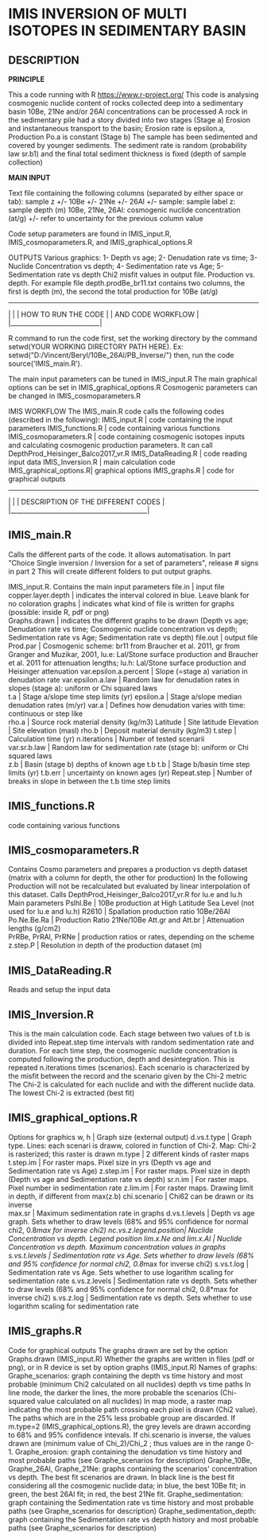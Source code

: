 <h1>    IMIS
	INVERSION OF MULTI ISOTOPES IN SEDIMENTARY BASIN
</h1>

</body>

<h2> 
        DESCRIPTION
</h2>

<b> PRINCIPLE </b> 

This a code running with R https://www.r-project.org/
This code is analysing cosmogenic nuclide content of rocks collected deep into a sedimentary basin
10Be, 21Ne and/or 26Al concentrations can be processed
A rock in the sedimentary pile had a story divided into two stages
(Stage a) Erosion and instantaneous transport to the basin; Erosion rate is epsilon.a, Production Po.a is constant
(Stage b) The sample has been sedimented and covered by younger sediments. 
The sediment rate is random (probability law sr.b1) and the final total sediment thickness is fixed (depth of sample collection)

<b> MAIN INPUT </b> 

Text file containing the following columns (separated by either space or tab): 
sample	z	+/-	10Be	+/-	21Ne	+/-	26Al	+/- 
sample: sample label
z: sample depth (m)
10Be, 21Ne, 26Al: cosmogenic nuclide concentration (at/g)
+/- refer to uncertainty for the previous column value

Code setup parameters are found in IMIS_input.R, IMIS_cosmoparameters.R, and IMIS_graphical_options.R

OUTPUTS
Various graphics: 1- Depth vs age; 2- Denudation rate vs time; 3- Nuclide Concentration vs depth;
      4- Sedimentation rate vs Age; 5- Sedimentation rate vs depth
Chi2 misfit values in output file.
Production vs. depth. For example file depth.prodBe_br11.txt contains two columns, the first is depth (m), the second the total production for 10Be (at/g)
      
      
_____________________________
|                            |
|   HOW TO RUN THE CODE      |
|   AND CODE WORKFLOW        |
|____________________________|

R command to run the code
first, set the working directory by the command setwd(YOUR WORKING DIRECTORY PATH HERE). Ex: setwd("D:/Vincent/Beryl/10Be_26Al/PB_Inverse/")
then, run the code source('IMIS_main.R').

The main input parameters can be tuned in IMIS_input.R
The main graphical options can be set in IMIS_graphical_options.R
Cosmogenic parameters can be changed in IMIS_cosmoparameters.R

IMIS WORKFLOW
The IMIS_main.R code calls the following codes (described in the following):
IMIS_input.R            | code containing the input parameters
IMIS_functions.R        | code containing various functions
IMIS_cosmoparameters.R  | code containing cosmogenic isotopes inputs and calculating cosmogenic production parameters. It can call DepthProd_Heisinger_Balco2017_vr.R
IMIS_DataReading.R      | code reading input data 
IMIS_Inversion.R        | main calculation code
IMIS_graphical_options.R| graphical options
IMIS_graphs.R           | code for graphical outputs 


____________________________________________
|                                           |
|   DESCRIPTION OF THE DIFFERENT CODES      |
|___________________________________________|

IMIS_main.R
-----------
Calls the different parts of the code.
It allows automatisation. In part "Choice Single inversion / Inversion for a set of parameters", release # signs in part 2
    This will create different folders to put output graphs.
    
IMIS_input.R. Contains the main input parameters
file.in                 | input file
copper.layer.depth      | indicates the interval colored in blue. Leave blank for no coloration
graphs                  | indicates what kind of file is written for graphs (possible: inside R, pdf or png)  
Graphs.drawn            | indicates the different graphs to be drawn (Depth vs age; Denudation rate vs time; Cosmogenic nuclide concentration vs depth; Sedimentation rate vs Age; Sedimentation rate vs depth)
file.out                | output file
Prod.par                | Cosmogenic scheme: br11 from Braucher et al. 2011, gr from Granger and Muzikar, 2001, lu.e: Lal/Stone surface production and Braucher et al. 2011 for attenuation lengths; lu.h: Lal/Stone surface production and Heisinger attenuation
var.epsilon.a.percent   | Slope (=stage a) variation in denudation rate
var.epsilon.a.law       | Random law for denudation rates in slopes (stage a): uniform or Chi squared laws  
t.a                     | Stage a/slope time step limits (yr)
epsilon.a               | Stage a/slope median denudation rates (m/yr)
var.a                   | Defines how denudation varies with time: continuous or step like  
rho.a                   | Source rock material density (kg/m3)
Latitude                | Site latitude
Elevation               | Site elevation (masl)
rho.b                   | Deposit material density (kg/m3)
t.step                  | Calculation time (yr)
n.iterations            | Number of tested scenarii  
var.sr.b.law            | Random law for sedimentation rate (stage b): uniform or Chi squared laws     
z.b                     | Basin (stage b) depths of known age t.b 
t.b                     | Stage b/basin time step limits (yr) 
t.b.err                 | uncertainty on known ages (yr)
Repeat.step             | Number of breaks in slope in between the t.b time step limits


IMIS_functions.R
----------------
code containing various functions


IMIS_cosmoparameters.R
----------------------
Contains Cosmo parameters and prepares a production vs depth dataset (matrix with a column for depth, the other for production)
In the following Production will not be recalculated but evaluated by linear interpolation of this dataset.
Calls DepthProd_Heisinger_Balco2017_vr.R for lu.e and lu.h
Main parameters
Pslhl.Be                | 10Be production at High Latitude Sea Level (not used for lu.e and lu.h)
R2610                   | Spallation production ratio 10Be/26Al
Po.Ne.Be.Ra             | Production Ratio 21Ne/10Be
Att.gr and Att.br       | Attenuation lengths (g/cm2)    
PrRBe, PrRAl, PrRNe     | production ratios or rates, depending on the scheme
z.step.P                | Resolution in depth of the production dataset (m)


IMIS_DataReading.R
------------------
Reads and setup the input data


IMIS_Inversion.R
----------------
This is the main calculation code. Each stage between two values of t.b is divided into Repeat.step time intervals with random sedimentation rate and duration.
For each time step, the cosmogenic nuclide concentration is computed following the production, depth and desintegration.
This is repeated n.iterations times (scenarios). Each scenario is characterized by the misfit between the record and the scenario given by the Chi-2 metric
The Chi-2 is calculated for each nuclide and with the different nuclide data.
The lowest Chi-2 is extracted (best fit)


IMIS_graphical_options.R
------------------------
Options for graphics
w, h                   | Graph size (external output)
d.vs.t.type            | Graph type. Lines: each scenari is draww, colored in function of Chi-2. Map: Chi-2 is rasterized; this raster is drawn 
m.type                 | 2 different kinds of raster maps
t.step.im              | For raster maps. Pixel size in yrs (Depth vs age and Sedimentation rate vs Age)
z.step.im              | For raster maps. Pixel size in depth (Depth vs age and Sedimentation rate vs depth)
sr.n.im                | For raster maps. Pixel number in sedimentation rate
z.lim.im               | For raster maps. Drawing limit in depth, if different from max(z.b)
chi.scenario           | Chi62 can be drawn or its inverse  
max.sr                 | Maximum sedimentation rate in graphs
d.vs.t.levels          | Depth vs age graph. Sets whether to draw levels (68% and 95% confidence for normal chi2, 0.8*max for inverse chi2)
nc.vs.z.legend.position| Nuclide Concentration vs depth. Legend position
lim.x.Ne and lim.x.Al  | Nuclide Concentration vs depth. Maximum concentration values in graphs
s.vs.t.levels          | Sedimentation rate vs Age. Sets whether to draw levels (68% and 95% confidence for normal chi2, 0.8*max for inverse chi2)
s.vs.t.log             | Sedimentation rate vs Age. Sets whether to use logarithm scaling for sedimentation rate
s.vs.z.levels          | Sedimentation rate vs depth. Sets whether to draw levels (68% and 95% confidence for normal chi2, 0.8*max for inverse chi2)
s.vs.z.log             | Sedimentation rate vs depth. Sets whether to use logarithm scaling for sedimentation rate                                  


IMIS_graphs.R          
-------------
Code for graphical outputs 
The graphs drawn are set by the option Graphs.drawn (IMIS_input.R)
Whether the graphs are written in files (pdf or png), or in R device is set by option graphs (IMIS_input.R)
Names of graphs:
Graphe_scenarios:           graph containing the depth vs time history and most probable (minimum Chi2 calculated on all nuclides) depth vs time paths
	In line mode, the darker the lines, the more probable the scenarios (Chi-squared value calculated on all nuclides)
	In map mode, a raster map indicating the most probable path crossing each pixel is drawn (Chi2 value). 
		The paths which are in the 25% less probable group are discarded.
		If m.type=2 (IMIS_graphical_options.R), the grey levels are drawn according to 68% and 95% confidence intevals.
	If chi.scenario is inverse, the values drawn are (minimum value of Chi_2)/Chi_2 ; thus values are in the range 0-1.
Graphe_erosion:             graph containing the denudation vs time history and most probable paths (see Graphe_scenarios for description)
Graphe_10Be, Graphe_26Al, Graphe_21Ne:  graphs containing the scenarios' concentration vs depth. The best fit scenarios are drawn. 
	In black line is the best fit considering all the cosmogenic nuclide data; in blue, the best 10Be fit; in green, the best 26Al fit; in red, the best 21Ne fit.
Graphe_sedimentation:       graph containing the Sedimentation rate vs time history and most probable paths (see Graphe_scenarios for description)
Graphe_sedimentation_depth: graph containing the Sedimentation rate vs depth history and most probable paths (see Graphe_scenarios for description)

